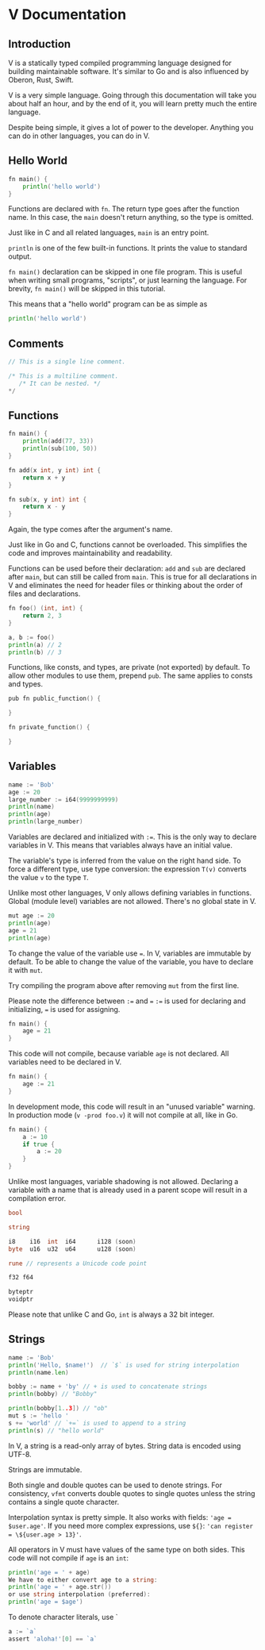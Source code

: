 # V Documentation

## Introduction

V is a statically typed compiled programming language designed for building maintainable software.
It's similar to Go and is also influenced by Oberon, Rust, Swift.

V is a very simple language. Going through this documentation will take you about half an hour, and by the end of it, you will learn pretty much the entire language.

Despite being simple, it gives a lot of power to the developer. Anything you can do in other languages, you can do in V.

## Hello World

```go
fn main() {
    println('hello world')
}
```

Functions are declared with `fn`. The return type goes after the function name. In this case, the `main` doesn't return anything, so the type is omitted.

Just like in C and all related languages, `main` is an entry point.

`println` is one of the few built-in functions. It prints the value to standard output.

`fn main()` declaration can be skipped in one file program. This is useful when writing small programs, "scripts", or just learning the language. For brevity, `fn main()` will be skipped in this tutorial.

This means that a "hello world" program can be as simple as

```go
println('hello world')
```

## Comments

```go
// This is a single line comment.

/* This is a multiline comment.
   /* It can be nested. */
*/
```

## Functions

```go
fn main() {
    println(add(77, 33))
    println(sub(100, 50))
}

fn add(x int, y int) int {
    return x + y
}

fn sub(x, y int) int {
    return x - y
}
```

Again, the type comes after the argument's name.

Just like in Go and C, functions cannot be overloaded. This simplifies the code and improves maintainability and readability.

Functions can be used before their declaration: `add` and `sub` are declared after `main`, but can still be called from `main`. This is true for all declarations in V and eliminates the need for header files or thinking about the order of files and declarations.

```go
fn foo() (int, int) {
    return 2, 3
}

a, b := foo()
println(a) // 2
println(b) // 3
```

Functions, like consts, and types, are private (not exported) by default. To allow other modules to use them, prepend `pub`. The same applies to consts and types.

```go
pub fn public_function() {

}

fn private_function() {

}
```

## Variables

```go
name := 'Bob'
age := 20
large_number := i64(9999999999)
println(name)
println(age)
println(large_number)
```

Variables are declared and initialized with `:=`. This is the only way to declare variables in V. This means that variables always have an initial value.

The variable's type is inferred from the value on the right hand side. To force a different type, use type conversion: the expression `T(v)` converts the value `v` to the type `T`.

Unlike most other languages, V only allows defining variables in functions. Global (module level) variables are not allowed. There's no global state in V.

```go
mut age := 20
println(age)
age = 21
println(age)
```

To change the value of the variable use `=`. In V, variables are immutable by default. To be able to change the value of the variable, you have to declare it with `mut`.

Try compiling the program above after removing `mut` from the first line.

Please note the difference between `:=` and `=`
`:=` is used for declaring and initializing, `=` is used for assigning.

```go
fn main() {
    age = 21
}
```

This code will not compile, because variable `age` is not declared. All variables need to be declared in V.

```go
fn main() {
    age := 21
}
```

In development mode, this code will result in an "unused variable" warning. In production mode (`v -prod foo.v`) it will not compile at all, like in Go.

```go
fn main() {
    a := 10
    if true {
        a := 20
    }
}
```

Unlike most languages, variable shadowing is not allowed. Declaring a variable with a name that is already used in a parent scope will result in a compilation error.

```go
bool

string

i8    i16  int  i64      i128 (soon)
byte  u16  u32  u64      u128 (soon)

rune // represents a Unicode code point

f32 f64

byteptr
voidptr
```

Please note that unlike C and Go, `int` is always a 32 bit integer.

## Strings

```go
name := 'Bob'
println('Hello, $name!')  // `$` is used for string interpolation
println(name.len)

bobby := name + 'by' // + is used to concatenate strings
println(bobby) // "Bobby"

println(bobby[1..3]) // "ob"
mut s := 'hello '
s += 'world' // `+=` is used to append to a string
println(s) // "hello world"
```

In V, a string is a read-only array of bytes. String data is encoded using UTF-8.

Strings are immutable.

Both single and double quotes can be used to denote strings. For consistency, `vfmt` converts double quotes to single quotes unless the string contains a single quote character.

Interpolation syntax is pretty simple. It also works with fields: `'age = $user.age'`. If you need more complex expressions, use `${}`: `'can register = \${user.age > 13}'`.

All operators in V must have values of the same type on both sides. This code will not compile if `age` is an `int`:

```go
println('age = ' + age)
We have to either convert age to a string:
println('age = ' + age.str())
or use string interpolation (preferred):
println('age = $age')
```

To denote character literals, use `

```go
a := `a`
assert 'aloha!'[0] == `a`
```
